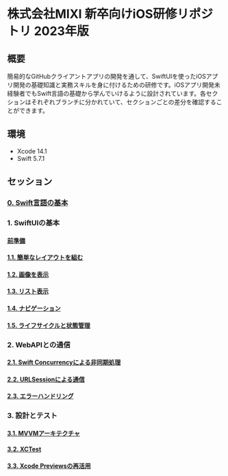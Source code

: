 # 株式会社MIXI 新卒向けiOS研修リポジトリ 2023年版

## 概要

簡易的なGitHubクライアントアプリの開発を通して、SwiftUIを使ったiOSアプリ開発の基礎知識と実務スキルを身に付けるための研修です。iOSアプリ開発未経験者でもSwift言語の基礎から学んでいけるように設計されています。各セクションはそれぞれブランチに分かれていて、セクションごとの差分を確認することができます。

## 環境

- Xcode 14.1
- Swift 5.7.1

## セッション
### [0. Swift言語の基本](https://github.com/mixigroup/ios-swiftui-training/tree/session-0)

### 1. SwiftUIの基本
#### [前準備](https://github.com/mixigroup/ios-swiftui-training/tree/session-1-prepare)

#### [1.1. 簡単なレイアウトを組む](https://github.com/mixigroup/ios-swiftui-training/tree/session-1.1)

#### [1.2. 画像を表示](https://github.com/mixigroup/ios-swiftui-training/tree/session-1.2)

#### [1.3. リスト表示](https://github.com/mixigroup/ios-swiftui-training/tree/session-1.3)

#### [1.4. ナビゲーション](https://github.com/mixigroup/ios-swiftui-training/tree/session-1.4)

#### [1.5. ライフサイクルと状態管理](https://github.com/mixigroup/ios-swiftui-training/tree/session-1.5)

### 2. WebAPIとの通信
#### [2.1. Swift Concurrencyによる非同期処理](https://github.com/mixigroup/ios-swiftui-training/tree/session-2.1)

#### [2.2. URLSessionによる通信](https://github.com/mixigroup/ios-swiftui-training/tree/session-2.2)

#### [2.3. エラーハンドリング](https://github.com/mixigroup/ios-swiftui-training/tree/session-2.3)

### 3. 設計とテスト
#### [3.1. MVVMアーキテクチャ](https://github.com/mixigroup/ios-swiftui-training/tree/session-3.1)

#### [3.2. XCTest](https://github.com/mixigroup/ios-swiftui-training/tree/session-3.2)

#### [3.3. Xcode Previewsの再活用](https://github.com/mixigroup/ios-swiftui-training/tree/session-3.3)

<!-- ### 4. ログイン -->
